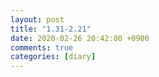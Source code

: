 ```yaml
---
layout: post
title: "1.31-2.21"
date: 2020-02-26 20:42:00 +0900
comments: true 
categories: [diary] 
---
```

